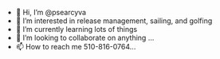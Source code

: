 - 👋 Hi, I’m @psearcyva
- 👀 I’m interested in release management, sailing, and golfing
- 🌱 I’m currently learning lots of things
- 💞️ I’m looking to collaborate on anything ...
- 📫 How to reach me 510-816-0764...

<!---
psearcyva/psearcyva is a ✨ special ✨ repository because its `README.md` (this file) appears on your GitHub profile.
You can click the Preview link to take a look at your changes.
--->
